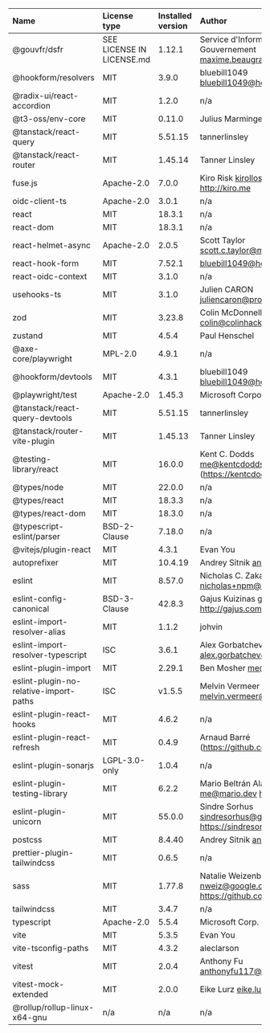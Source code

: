 | Name                                   | License type              | Installed version | Author                                                              |
| :------------------------------------- | :------------------------ | :---------------- | :------------------------------------------------------------------ |
| @gouvfr/dsfr                           | SEE LICENSE IN LICENSE.md | 1.12.1            | Service d'Information du Gouvernement <maxime.beaugrand@pm.gouv.fr> |
| @hookform/resolvers                    | MIT                       | 3.9.0             | bluebill1049 <bluebill1049@hotmail.com>                             |
| @radix-ui/react-accordion              | MIT                       | 1.2.0             | n/a                                                                 |
| @t3-oss/env-core                       | MIT                       | 0.11.0            | Julius Marminge                                                     |
| @tanstack/react-query                  | MIT                       | 5.51.15           | tannerlinsley                                                       |
| @tanstack/react-router                 | MIT                       | 1.45.14           | Tanner Linsley                                                      |
| fuse.js                                | Apache-2.0                | 7.0.0             | Kiro Risk kirollos@gmail.com http://kiro.me                         |
| oidc-client-ts                         | Apache-2.0                | 3.0.1             | n/a                                                                 |
| react                                  | MIT                       | 18.3.1            | n/a                                                                 |
| react-dom                              | MIT                       | 18.3.1            | n/a                                                                 |
| react-helmet-async                     | Apache-2.0                | 2.0.5             | Scott Taylor <scott.c.taylor@mac.com>                               |
| react-hook-form                        | MIT                       | 7.52.1            | <bluebill1049@hotmail.com>                                          |
| react-oidc-context                     | MIT                       | 3.1.0             | n/a                                                                 |
| usehooks-ts                            | MIT                       | 3.1.0             | Julien CARON <juliencaron@protonmail.com>                           |
| zod                                    | MIT                       | 3.23.8            | Colin McDonnell <colin@colinhacks.com>                              |
| zustand                                | MIT                       | 4.5.4             | Paul Henschel                                                       |
| @axe-core/playwright                   | MPL-2.0                   | 4.9.1             | n/a                                                                 |
| @hookform/devtools                     | MIT                       | 4.3.1             | bluebill1049 <bluebill1049@hotmail.com>                             |
| @playwright/test                       | Apache-2.0                | 1.45.3            | Microsoft Corporation                                               |
| @tanstack/react-query-devtools         | MIT                       | 5.51.15           | tannerlinsley                                                       |
| @tanstack/router-vite-plugin           | MIT                       | 1.45.13           | Tanner Linsley                                                      |
| @testing-library/react                 | MIT                       | 16.0.0            | Kent C. Dodds <me@kentcdodds.com> (https://kentcdodds.com)          |
| @types/node                            | MIT                       | 22.0.0            | n/a                                                                 |
| @types/react                           | MIT                       | 18.3.3            | n/a                                                                 |
| @types/react-dom                       | MIT                       | 18.3.0            | n/a                                                                 |
| @typescript-eslint/parser              | BSD-2-Clause              | 7.18.0            | n/a                                                                 |
| @vitejs/plugin-react                   | MIT                       | 4.3.1             | Evan You                                                            |
| autoprefixer                           | MIT                       | 10.4.19           | Andrey Sitnik <andrey@sitnik.ru>                                    |
| eslint                                 | MIT                       | 8.57.0            | Nicholas C. Zakas <nicholas+npm@nczconsulting.com>                  |
| eslint-config-canonical                | BSD-3-Clause              | 42.8.3            | Gajus Kuizinas gajus@gajus.com http://gajus.com                     |
| eslint-import-resolver-alias           | MIT                       | 1.1.2             | johvin                                                              |
| eslint-import-resolver-typescript      | ISC                       | 3.6.1             | Alex Gorbatchev <alex.gorbatchev@gmail.com>                         |
| eslint-plugin-import                   | MIT                       | 2.29.1            | Ben Mosher <me@benmosher.com>                                       |
| eslint-plugin-no-relative-import-paths | ISC                       | v1.5.5            | Melvin Vermeer <melvin.vermeer@gmail.com>                           |
| eslint-plugin-react-hooks              | MIT                       | 4.6.2             | n/a                                                                 |
| eslint-plugin-react-refresh            | MIT                       | 0.4.9             | Arnaud Barré (https://github.com/ArnaudBarre)                       |
| eslint-plugin-sonarjs                  | LGPL-3.0-only             | 1.0.4             | n/a                                                                 |
| eslint-plugin-testing-library          | MIT                       | 6.2.2             | Mario Beltrán Alarcón me@mario.dev https://mario.dev/               |
| eslint-plugin-unicorn                  | MIT                       | 55.0.0            | Sindre Sorhus sindresorhus@gmail.com https://sindresorhus.com       |
| postcss                                | MIT                       | 8.4.40            | Andrey Sitnik <andrey@sitnik.ru>                                    |
| prettier-plugin-tailwindcss            | MIT                       | 0.6.5             | n/a                                                                 |
| sass                                   | MIT                       | 1.77.8            | Natalie Weizenbaum nweiz@google.com https://github.com/nex3         |
| tailwindcss                            | MIT                       | 3.4.7             | n/a                                                                 |
| typescript                             | Apache-2.0                | 5.5.4             | Microsoft Corp.                                                     |
| vite                                   | MIT                       | 5.3.5             | Evan You                                                            |
| vite-tsconfig-paths                    | MIT                       | 4.3.2             | aleclarson                                                          |
| vitest                                 | MIT                       | 2.0.4             | Anthony Fu <anthonyfu117@hotmail.com>                               |
| vitest-mock-extended                   | MIT                       | 2.0.0             | Eike Lurz <eike.lurz@tuta.io>                                       |
| @rollup/rollup-linux-x64-gnu           | n/a                       | n/a               | n/a                                                                 |

